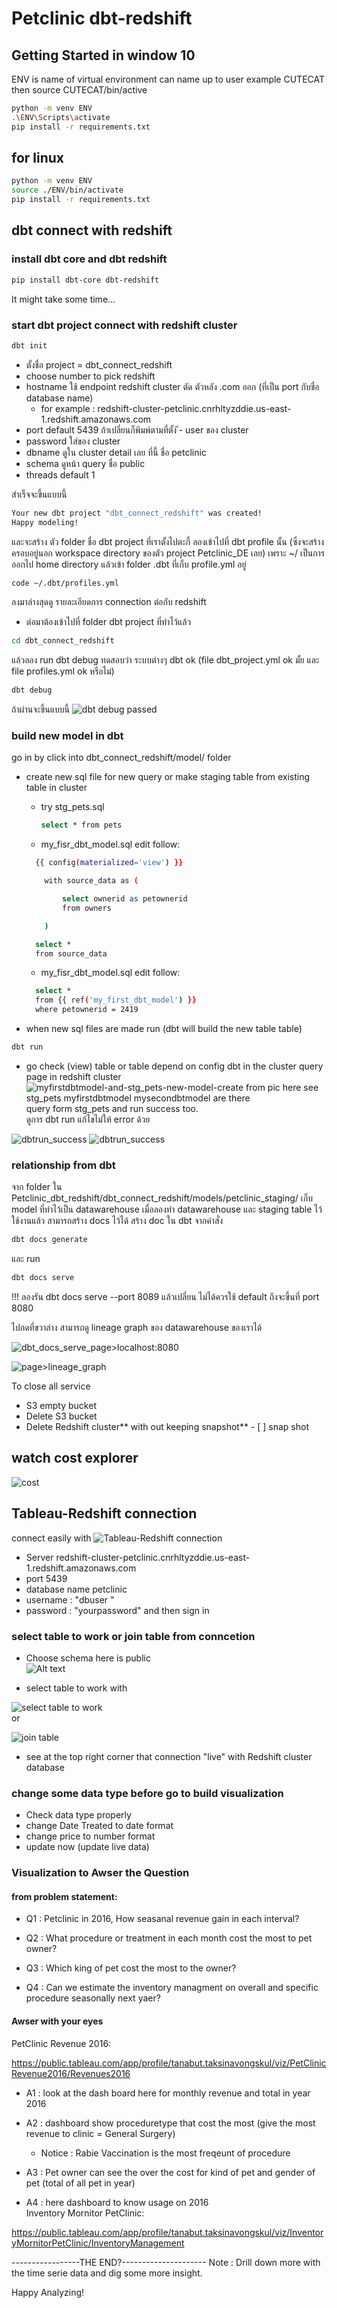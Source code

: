 # Petclinic dbt-redshift

## Getting Started in window 10
ENV is name of virtual environment can name up to user 
example CUTECAT then 
source CUTECAT/bin/active
```sh
python -m venv ENV
.\ENV\Scripts\activate
pip install -r requirements.txt
```
## for linux
```sh
python -m venv ENV
source ./ENV/bin/activate
pip install -r requirements.txt
```


## dbt connect with redshift
### install dbt core and dbt redshift

```sh
pip install dbt-core dbt-redshift
```
It might take some time...  

### start dbt project connect with redshift cluster
```sh
dbt init
```
- ตั้งชื่อ project = dbt_connect_redshift
- choose number to pick redshift
- hostname ใช้ endpoint redshift cluster ตัด ตัวหลัง .com ออก (ที่เป็น port กับชื่อ database name)
  - for example : redshift-cluster-petclinic.cnrhltyzddie.us-east-1.redshift.amazonaws.com
- port default 5439 ถ้าเปลี่ยนก็พิมพ์ตามที่ตั้ง
ี- user ของ cluster 
- password ใส่ของ cluster
- dbname ดูใน cluster detail เลย ที่นี้ ชื่อ petclinic
- schema ดูหน้า query ชื่อ public  
- threads default 1

สำเร็จจะขึ้นแบบนี้  

```sh
Your new dbt project "dbt_connect_redshift" was created!
Happy modeling!
```
และจะสร้าง ตัว folder ชื่อ dbt project ที่เราตั้งไปตะกี้
ลองเข้าไปที่ dbt profile นั้น (ซึ่งจะสร้างครอบอยู่นอก  workspace directory ของตัว project Petclinic_DE เลย) เพราะ ~/ เป็นการออกไป home directory แล้วเข้า folder .dbt ที่เก็บ profile.yml อยู่

```sh
code ~/.dbt/profiles.yml
```
ลงมาล่างสุดดู รายละเอียดการ connection ต่อกับ redshift  


* ต่อมาต้องเข้าไปที่ folder dbt project ที่ทำไว้แล้ว 
```sh
cd dbt_connect_redshift
```

แล้วลอง run dbt debug ทดสอบว่า ระบบต่างๆ dbt ok (file dbt_project.yml ok มั้ย และ file profiles.yml ok หรือไม่)
```sh
dbt debug 
```
ถ้าผ่านจะขึ้นแบบนี้
![dbt debug passed](./resource/dbt_debug_in_folder_pass.png)

### build new model in dbt
go in by click into dbt_connect_redshift/model/ folder 
* create new sql file for new query or make staging table from existing table in cluster
  - try stg_pets.sql
    ```sh 
    select * from pets
    ```  

  - my_fisr_dbt_model.sql edit follow:  

  ```sh 
    {{ config(materialized='view') }}

      with source_data as (

          select ownerid as petownerid
          from owners

      )

    select *
    from source_data

    ```  

  - my_fisr_dbt_model.sql edit follow:  
  ```sh 
    select *
    from {{ ref('my_first_dbt_model') }}
    where petownerid = 2419
    ```  

* when new sql files are made run (dbt will build the new table table)
```sh
dbt run 
```
* go check (view) table or table depend on config dbt in the cluster query page in redshift cluster
![myfirstdbtmodel-and-stg_pets-new-model-create](./resource/dbt_run_stg_pest_created_N_query.png)
from pic here see stg_pets myfirstdbtmodel mysecondbtmodel are there  
query form stg_pets and run success too.  
ดูการ dbt run แก้ไขไม่ให้ error ด้วย

![dbtrun_success](resource/dbtrun_success13models.png)
![dbtrun_success](resource/dbtrun_success13models2.png)  


### relationship from dbt
จาก folder ใน Petclinic_dbt_redshift/dbt_connect_redshift/models/petclinic_staging/ เก็บ model ที่ทำไว้เป็น datawarehouse
เมื่อลองทำ datawarehouse และ staging table ไว้ใช้งานแล้ว สามารถสร้าง docs ไว้ได้ 
สร้าง doc ใน dbt จากคำสั่ง 

```sh
dbt docs generate
```
และ run  

```sh
dbt docs serve 
```
!!! ลองรัน dbt docs serve --port 8089 แล้วเปลี่ยน ไม่ได้ควรใช้ default ถึงจะขึ้นที่ port 8080

ไปกดที่ขวาล่าง สามารถดู lineage graph ของ datawarehouse ของเราได้

![dbt_docs_serve_page>localhost:8080](./resource/dbt-docs-serve.png)

![page>lineage_graph](resource/lineage_graph_petclinic_success2.png)



To close all service
- S3 empty bucket
- Delete S3 bucket
- Delete Redshift cluster** with out keeping snapshot** - [ ] snap shot 


## watch cost explorer

![cost](resource/redshift_cost1.jpg)


## Tableau-Redshift connection

connect easily with 
![Tableau-Redshift connection](resource/tableau-redshift-connection.png)  

- Server redshift-cluster-petclinic.cnrhltyzddie.us-east-1.redshift.amazonaws.com
- port 5439 
- database name petclinic
- username : "dbuser " 
- password : "yourpassword"
and then sign in 

### select table to work or join table from conncetion
- Choose schema here is  public   
![Alt text](resource/tableau-redshift-selectschemapublic.png)  

- select table to work with  

![select table to work](resource/tableau-redshift-live-update.png)  
or  

![join table](resource/tableau-redshift-relation-table.png)  

- see at the top right corner that connection "live" with Redshift cluster database

### change some data type before go to build visualization
- Check data type properly
- change Date Treated to date format
- change price to number format
- update now (update live data) 

### Visualization to Awser the Question
#### from problem statement:
* Q1 : Petclinic in 2016, How seasanal revenue gain in each interval?

* Q2 : What procedure or treatment in each month cost the most to pet owner?  

* Q3 : Which king of pet cost the most to the owner? 

* Q4 : Can we estimate the inventory managment on overall and specific procedure seasonally next yaer?

#### Awser with your eyes
PetClinic Revenue 2016:  

https://public.tableau.com/app/profile/tanabut.taksinavongskul/viz/PetClinicRevenue2016/Revenues2016  

* A1 : look at the dash board here for monthly revenue and total in year 2016  
* A2 : dashboard show proceduretype that cost the most (give the most revenue to clinic = General Surgery)
  - Notice : Rabie Vaccination is the most freqeunt of procedure
* A3 : Pet owner can see the over the cost for kind of pet and gender of pet (total of all pet in year)  

* A4 : here dashboard to know usage on 2016  
Inventory Mornitor PetClinic:  

https://public.tableau.com/app/profile/tanabut.taksinavongskul/viz/InventoryMornitorPetClinic/InventoryManagement

-----------------THE END?---------------------
Note : Drill down more with the time serie data and dig some more insight.  


Happy Analyzing!
